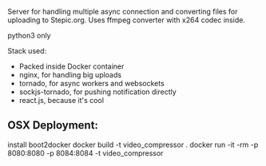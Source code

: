 

Server for handling multiple async connection and converting files for uploading to Stepic.org.
Uses ffmpeg converter with x264 codec inside.

python3 only

Stack used:<br>
<ul>
<li>Packed inside Docker container</li>
<li>nginx, for handling big uploads</li>
<li>tornado, for async workers and websockets</li>
<li>sockjs-tornado, for pushing notification directly</li>
<li>react.js, because it's cool</li>
</ul>

<h2>OSX Deployment:</h2>
    install boot2docker
    docker build -t video_compressor .
    docker run -it -rm -p 8080:8080 -p 8084:8084 -t video_compressor


